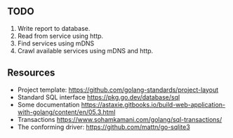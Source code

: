 
## TODO

1. Write report to database.
2. Read from service using http.
3. Find services using mDNS
4. Crawl available services using mDNS and http.

## Resources

* Project template: https://github.com/golang-standards/project-layout
* Standard SQL interface https://pkg.go.dev/database/sql
* Some documentation https://astaxie.gitbooks.io/build-web-application-with-golang/content/en/05.3.html
* Transactions https://www.sohamkamani.com/golang/sql-transactions/
* The conforming driver: https://github.com/mattn/go-sqlite3
